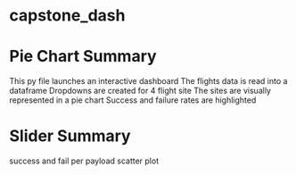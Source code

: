 # capstone_dash

# Pie Chart Summary
This py file launches an interactive dashboard
The flights data is read into a dataframe
Dropdowns are created for 4 flight site
The sites are visually represented in a pie chart
Success and failure rates are highlighted

# Slider Summary
success and fail per payload scatter plot
